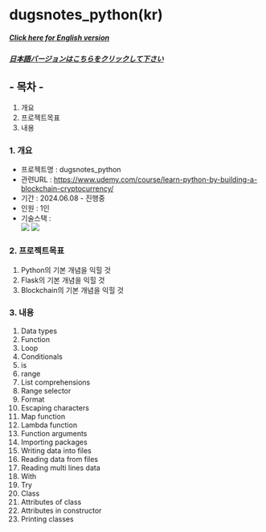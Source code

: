 # dugsnotes_python(kr)

##### [Click here for English version](README_EN.md)

##### [日本語バージョンはこちらをクリックして下さい](README_JP.md)

## - 목차 -

1. 개요
2. 프로젝트목표
3. 내용
   </br>

### 1. 개요

- 프로젝트명 : dugsnotes_python
- 관련URL : https://www.udemy.com/course/learn-python-by-building-a-blockchain-cryptocurrency/
- 기간 : 2024.06.08 - 진행중
- 인원 : 1인
- 기술스택 : </br>
  <img src="https://img.shields.io/badge/python-3776AB?style=for-the-badge&logo=python&logoColor=white">
  <img src="https://img.shields.io/badge/flask-000000?style=for-the-badge&logo=flask&logoColor=white">
  </br>

### 2. 프로젝트목표

1. Python의 기본 개념을 익힐 것
2. Flask의 기본 개념을 익힐 것
3. Blockchain의 기본 개념을 익힐 것
   </br>

### 3. 내용

1. Data types
2. Function
3. Loop
4. Conditionals
5. is
6. range
7. List comprehensions
8. Range selector
9. Format
10. Escaping characters
11. Map function
12. Lambda function
13. Function arguments
14. Importing packages
15. Writing data into files
16. Reading data from files
17. Reading multi lines data
18. With
19. Try
20. Class
21. Attributes of class
22. Attributes in constructor
23. Printing classes
    </br>
